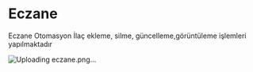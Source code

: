 # Eczane
Eczane Otomasyon
İlaç ekleme, silme, güncelleme,görüntüleme işlemleri yapılmaktadır

![Uploading eczane.png…]()
